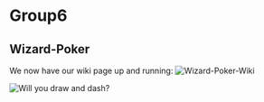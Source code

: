 # Group6

## Wizard-Poker

We now have our wiki page up and running:
![Wizard-Poker-Wiki](https://github.com/ulb-infof209/Group6/wiki)


![](http://hearthstone.judgehype.com/screenshots/arkentass/news2013/190.jpg "Will you draw and dash?")
